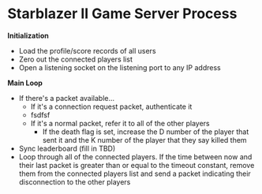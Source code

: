 # Starblazer II Game Server Process
**Initialization**
- Load the profile/score records of all users
- Zero out the connected players list
- Open a listening socket on the listening port to any IP address 

**Main Loop**
- If there's a packet available...
  - If it's a connection request packet, authenticate it
  - fsdfsf
  - If it's a normal packet, refer it to all of the other players
    - If the death flag is set, increase the D number of the player that sent it and the K number of the player that they say killed them
- Sync leaderboard (fill in TBD)
- Loop through all of the connected players. If the time between now and their last packet is greater than or equal to the timeout constant, remove them from the connected players list and send a packet indicating their disconnection to the other players
